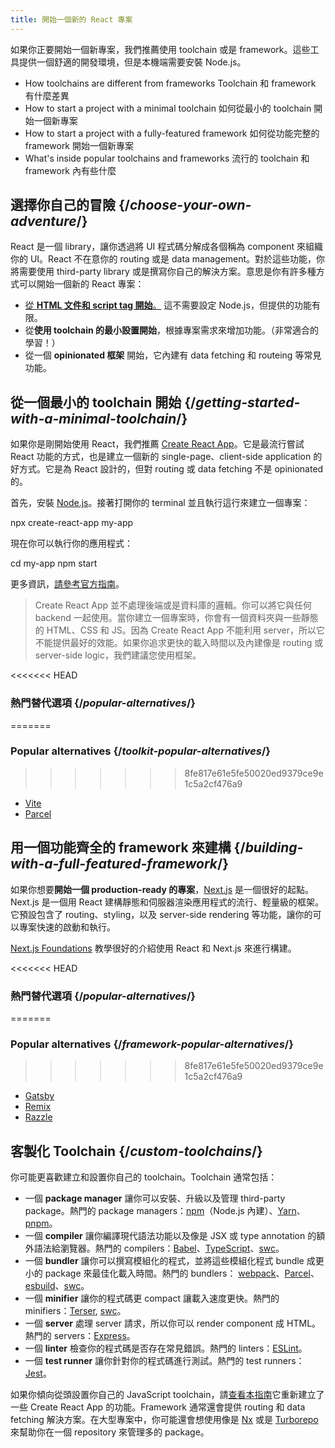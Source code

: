 ```yaml
---
title: 開始一個新的 React 專案
---
```


<Intro>

如果你正要開始一個新專案，我們推薦使用 toolchain 或是 framework。這些工具提供一個舒適的開發環境，但是本機端需要安裝 Node.js。

</Intro>

<YouWillLearn>

* How toolchains are different from frameworks Toolchain 和 framework 有什麼差異
* How to start a project with a minimal toolchain 如何從最小的 toolchain 開始一個新專案
* How to start a project with a fully-featured framework 如何從功能完整的 framework 開始一個新專案
* What's inside popular toolchains and frameworks 流行的 toolchain 和 framework 內有些什麼

</YouWillLearn>

## 選擇你自己的冒險 {/*choose-your-own-adventure*/}

React 是一個 library，讓你透過將 UI 程式碼分解成各個稱為 component 來組織你的 UI。React 不在意你的 routing 或是 data management。對於這些功能，你將需要使用 third-party library 或是撰寫你自己的解決方案。意思是你有許多種方式可以開始一個新的 React 專案：

* [從 **HTML 文件和 script tag 開始**。](/learn/add-react-to-a-website) 這不需要設定 Node.js，但提供的功能有限。
* 從**使用 toolchain 的最小設置開始**，根據專案需求來增加功能。（非常適合的學習！）
* 從一個 **opinionated 框架** 開始，它內建有 data fetching 和 routeing 等常見功能。

## 從一個最小的 toolchain 開始 {/*getting-started-with-a-minimal-toolchain*/}

如果你是剛開始使用 React，我們推薦 [Create React App](https://create-react-app.dev/)。它是最流行嘗試 React 功能的方式，也是建立一個新的 single-page、client-side application 的好方式。它是為 React 設計的，但對 routing 或 data fetching 不是 opinionated 的。

首先，安裝 [Node.js](https://nodejs.org/en/)。接著打開你的 terminal 並且執行這行來建立一個專案：

<TerminalBlock>

npx create-react-app my-app

</TerminalBlock>

現在你可以執行你的應用程式：

<TerminalBlock>

cd my-app
npm start

</TerminalBlock>

更多資訊，[請參考官方指南](https://create-react-app.dev/docs/getting-started)。

> Create React App 並不處理後端或是資料庫的邏輯。你可以將它與任何 backend 一起使用。當你建立一個專案時，你會有一個資料夾與一些靜態的 HTML、CSS 和 JS。因為 Create React App 不能利用 server，所以它不能提供最好的效能。如果你追求更快的載入時間以及內建像是 routing 或 server-side logic，我們建議您使用框架。

<<<<<<< HEAD
### 熱門替代選項 {/*popular-alternatives*/}
=======
### Popular alternatives {/*toolkit-popular-alternatives*/}
>>>>>>> 8fe817e61e5fe50020ed9379ce9e1c5a2cf476a9

* [Vite](https://vitejs.dev/guide/)
* [Parcel](https://parceljs.org/getting-started/webapp/)

## 用一個功能齊全的 framework 來建構 {/*building-with-a-full-featured-framework*/}

如果你想要**開始一個 production-ready 的專案**，[Next.js](https://nextjs.org/) 是一個很好的起點。Next.js 是一個用 React 建構靜態和伺服器渲染應用程式的流行、輕量級的框架。它預設包含了 routing、styling，以及 server-side rendering 等功能，讓你的可以專案快速的啟動和執行。

[Next.js Foundations](https://nextjs.org/learn/foundations/about-nextjs) 教學很好的介紹使用 React 和 Next.js 來進行構建。

<<<<<<< HEAD
### 熱門替代選項 {/*popular-alternatives*/}
=======
### Popular alternatives {/*framework-popular-alternatives*/}
>>>>>>> 8fe817e61e5fe50020ed9379ce9e1c5a2cf476a9

* [Gatsby](https://www.gatsbyjs.org/)
* [Remix](https://remix.run/)
* [Razzle](https://razzlejs.org/)

## 客製化 Toolchain {/*custom-toolchains*/}

你可能更喜歡建立和設置你自己的 toolchain。Toolchain 通常包括：

* 一個 **package manager** 讓你可以安裝、升級以及管理 third-party package。熱門的 package managers：[npm](https://www.npmjs.com/)（Node.js 內建）、[Yarn](https://yarnpkg.com/)、[pnpm](https://pnpm.io/)。
* 一個 **compiler** 讓你編譯現代語法功能以及像是 JSX 或 type annotation 的額外語法給瀏覽器。熱門的 compilers：[Babel](https://babeljs.io/)、[TypeScript](http://typescript.org/)、[swc](https://swc.rs/)。
* 一個 **bundler** 讓你可以撰寫模組化的程式，並將這些模組化程式 bundle 成更小的 package 來最佳化載入時間。熱門的 bundlers： [webpack](https://webpack.js.org/)、[Parcel](https://parceljs.org/)、[esbuild](https://esbuild.github.io/)、[swc](https://swc.rs/)。
* 一個 **minifier** 讓你的程式碼更 compact 讓載入速度更快。熱門的 minifiers：[Terser](https://terser.org/), [swc](https://swc.rs/)。
* 一個 **server** 處理 server 請求，所以你可以 render component 成 HTML。熱門的 servers：[Express](https://expressjs.com/)。
* 一個 **linter** 檢查你的程式碼是否存在常見錯誤。熱門的 linters：[ESLint](https://eslint.org/)。
* 一個 **test runner** 讓你針對你的程式碼進行測試。熱門的 test runners：[Jest](https://jestjs.io/)。

如果你傾向從頭設置你自己的 JavaScript toolchain，請[查看本指南](https://blog.usejournal.com/creating-a-react-app-from-scratch-f3c693b84658)它重新建立了一些 Create React App 的功能。Framework 通常還會提供 routing 和 data fetching 解決方案。在大型專案中，你可能還會想使用像是 [Nx](https://nx.dev/react) 或是 [Turborepo](https://turborepo.org/) 來幫助你在一個 repository 來管理多的 package。
